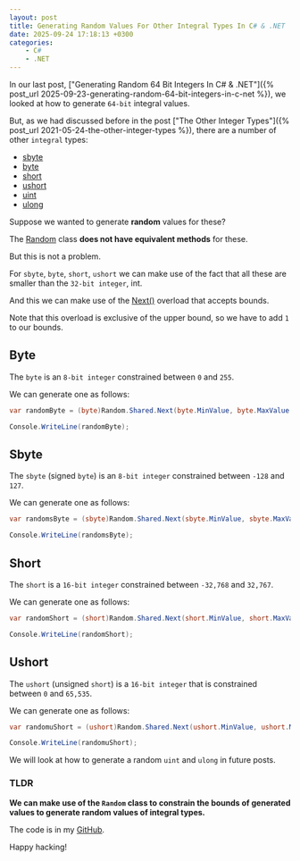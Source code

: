 ```yaml
---
layout: post
title: Generating Random Values For Other Integral Types In C# & .NET
date: 2025-09-24 17:18:13 +0300
categories:
    - C#
    - .NET
---
```


In our last post, ["Generating Random 64 Bit Integers In C# & .NET"]({% post_url 2025-09-23-generating-random-64-bit-integers-in-c-net %}), we looked at how to generate `64-bit` integral values.

But, as we had discussed before in the post  ["The Other Integer Types"]({% post_url 2021-05-24-the-other-integer-types %}), there are a number of other `integral` types:

- [sbyte](https://learn.microsoft.com/en-us/dotnet/api/system.sbyte)
- [byte](https://learn.microsoft.com/en-us/dotnet/api/system.byte)
- [short](https://learn.microsoft.com/en-us/dotnet/api/system.int16)
- [ushort](https://learn.microsoft.com/en-us/dotnet/api/system.uint16)
- [uint](https://learn.microsoft.com/en-us/dotnet/api/system.uint32)
- [ulong](https://learn.microsoft.com/en-us/dotnet/api/system.uint64)

Suppose we wanted to generate **random** values for these?

The [Random](https://learn.microsoft.com/en-us/dotnet/api/system.random?view=net-9.0) class **does not have equivalent methods** for these.

But this is not a problem.

For `sbyte`, `byte`, `short`, `ushort` we can make use of the fact that all these are smaller than the `32-bit integer`, int.

And this we can make use of the [Next()](https://learn.microsoft.com/en-us/dotnet/api/system.random.next?view=net-9.0#system-random-next(system-int32-system-int32)) overload that accepts bounds.

Note that this overload is exclusive of the upper bound, so we have to add `1` to our bounds.

## Byte

The `byte` is an `8-bit integer` constrained between `0` and `255`.

We can generate one as follows:

```c#
var randomByte = (byte)Random.Shared.Next(byte.MinValue, byte.MaxValue + 1);

Console.WriteLine(randomByte);
```

## Sbyte

The `sbyte` (signed `byte`) is an `8-bit integer` constrained between `-128` and `127`.

We can generate one as follows:

```c#
var randomsByte = (sbyte)Random.Shared.Next(sbyte.MinValue, sbyte.MaxValue + 1);

Console.WriteLine(randomsByte);
```

## Short

The `short` is a `16-bit integer` constrained between `-32,768` and `32,767`.

We can generate one as follows:

```c#
var randomShort = (short)Random.Shared.Next(short.MinValue, short.MaxValue + 1);

Console.WriteLine(randomShort);
```

## Ushort

The `ushort` (unsigned `short`) is a `16-bit integer` that is constrained between `0` and `65,535`.

We can generate one as follows:

```c#
var randomuShort = (ushort)Random.Shared.Next(ushort.MinValue, ushort.MaxValue + 1);

Console.WriteLine(randomuShort);
```

We will look at how to generate a random `uint` and `ulong` in future posts.

### TLDR

**We can make use of the `Random` class to constrain the bounds of generated values to generate random values of integral types.**

The code is in my [GitHub](https://github.com/conradakunga/BlogCode/tree/master/2025-09-24%20-%20RandomIntegralTypes).

Happy hacking!
